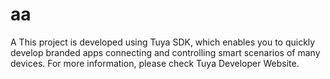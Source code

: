 # aa
A
This project is developed using Tuya SDK, which enables you to quickly develop branded apps connecting and controlling smart scenarios of many devices. For more information, please check Tuya Developer Website.
